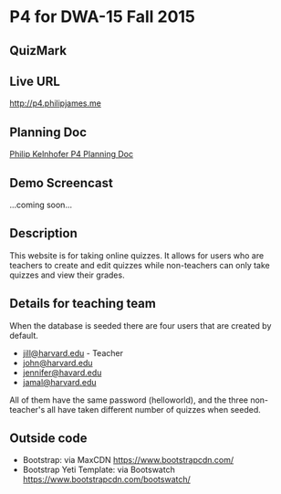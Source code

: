 # P4 for DWA-15 Fall 2015
## QuizMark

## Live URL
<http://p4.philipjames.me>

## Planning Doc
[Philip Kelnhofer P4 Planning Doc](http://bit.ly/1ORWQcg)

## Demo Screencast
...coming soon...

## Description
This website is for taking online quizzes. It allows for users who are teachers to create and edit quizzes while non-teachers can only take quizzes and view their grades.

## Details for teaching team
When the database is seeded there are four users that are created by default. 
* jill@harvard.edu - Teacher
* john@harvard.edu
* jennifer@havard.edu
* jamal@harvard.edu

All of them have the same password (helloworld), and the three non-teacher's all have taken different number of quizzes when seeded.


## Outside code
* Bootstrap: via MaxCDN <https://www.bootstrapcdn.com/>
* Bootstrap Yeti Template: via Bootswatch <https://www.bootstrapcdn.com/bootswatch/>